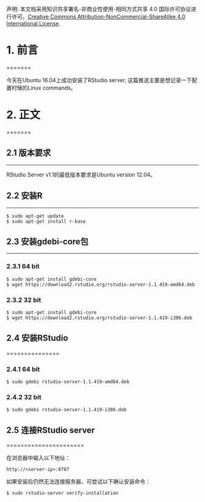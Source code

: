 声明: 本文档采用知识共享署名-非商业性使用-相同方式共享 4.0
国际许可协议进行许可。[Creative Commons
Attribution-NonCommercial-ShareAlike 4.0 International
License](https://creativecommons.org/licenses/by-nc-sa/4.0/deed.zh).

# 1. 前言
=======

今天在Ubuntu 16.04上成功安装了RStudio server,
这篇推送主要是想记录一下配置时候的Linux commands。

# 2. 正文
=======

## 2.1 版本要求
------------

RStudio Server v1.1的最低版本要求是Ubuntu version 12.04。

## 2.2 安装R
---------

    $ sudo apt-get update
    $ sudo apt-get install r-base

## 2.3 安装gdebi-core包
--------------------

### 2.3.1 64 bit

    $ sudo apt-get install gdebi-core
    $ wget https://download2.rstudio.org/rstudio-server-1.1.419-amd64.deb

### 2.3.2 32 bit

    $ sudo apt-get install gdebi-core
    $ wget https://download2.rstudio.org/rstudio-server-1.1.419-i386.deb

## 2.4 安装RStudio
===============

### 2.4.1 64 bit

    $ sudo gdebi rstudio-server-1.1.419-amd64.deb

### 2.4.2 32 bit

    $ sudo gdebi rstudio-server-1.1.419-i386.deb

## 2.5 连接RStudio server
======================

在浏览器中输入以下地址：

    http://<server-ip>:8787

如果安装后仍然无法连接服务器，可尝试以下确认安装命令：

    $ sudo rstudio-server verify-installation
